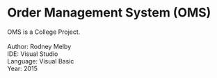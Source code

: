 # Order Management System (OMS)
OMS is a College Project.</br></br>Author: Rodney Melby</br>IDE: Visual Studio</br>Language: Visual Basic</br>Year: 2015
